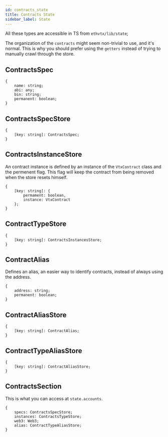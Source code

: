 ```yaml
---
id: contracts_state
title: Contracts State
sidebar_label: State
---
```


All these types are accessible in TS from `ethvtx/lib/state`;

The organization of the `contracts` might seem non-trivial to use, and it's normal. This is why you should prefer using the `getters` instead of trying to manually crawl through the store.


## ContractsSpec

```
{
    name: string;
    abi: any;
    bin: string;
    permanent: boolean;
}
```

## ContractsSpecStore

```
{
    [key: string]: ContractsSpec;
}
```

## ContractsInstanceStore

An contract instance is defined by an instance of the `VtxContract` class and the permenent flag. This flag will keep the contract from being removed when the store resets himself.

```
{
    [key: string]: {
        permament: boolean, 
        instance: VtxContract 
    };
}
```

## ContractTypeStore

```
{
    [key: string]: ContractsInstancesStore;
}
```

## ContractAlias

Defines an alias, an easier way to identify contracts, instead of always using the address.

```
{
    address: string;
    permanent: boolean;
}
```

## ContractAliasStore

```
{
    [key: string]: ContractAlias;
}
```

## ContractTypeAliasStore

```
{
    [key: string]: ContractAliasStore;
}
```

## ContractsSection

This is what you can access at `state.accounts`.

```
{
    specs: ContractsSpecStore;
    instances: ContractsTypeStore;
    web3: Web3;
    alias: ContractTypeAliasStore;
}
```

